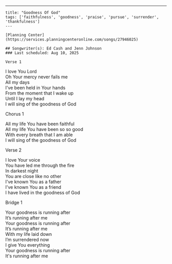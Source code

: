 ---
    title: "Goodness Of God"
    tags: ['faithfulness', 'goodness', 'praise', 'pursue', 'surrender', 'thankfulness']
    ---

    [Planning Center](https://services.planningcenteronline.com/songs/27946025)

    ## Songwriter(s): Ed Cash and Jenn Johnson
    ### Last scheduled: Aug 10, 2025          

    Verse 1  
  
I love You Lord  
Oh Your mercy never fails me  
All my days  
I've been held in Your hands  
From the moment that I wake up  
Until I lay my head  
I will sing of the goodness of God  
  
Chorus 1  
  
All my life You have been faithful  
All my life You have been so so good  
With every breath that I am able  
I will sing of the goodness of God  
  
Verse 2  
  
I love Your voice  
You have led me through the fire  
In darkest night  
You are close like no other  
I've known You as a father  
I've known You as a friend  
I have lived in the goodness of God  
  
Bridge 1  
  
Your goodness is running after  
It’s running after me  
Your goodness is running after  
It’s running after me  
With my life laid down  
I’m surrendered now  
I give You everything  
Your goodness is running after  
It's running after me
    